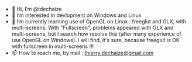 - 👋 Hi, I’m @tdechaize
- 👀 I’m interested in devlopment on Windows and Linux
- 🌱 I’m currently learning use of OpenGL on Linux : freeglut and GLX, with multi-screens. With "Fullscreen", problems appeared with GLX and multi-screens, but I search how resolve this (after many experience of use OpenGL on Windows). I will find, it's sure, because freeglut is OK with fullscreen in multi-screens !!!
- 📫 How to reach me, by mail : thierry.dechaize@gmail.com

<!---
tdechaize/tdechaize is a ✨ special ✨ repository because its `README.md` (this file) appears on your GitHub profile.
You can click the Preview link to take a look at your changes.
--->
